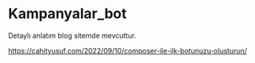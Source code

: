 # Kampanyalar_bot

Detaylı anlatım blog sitemde mevcuttur.

https://cahityusuf.com/2022/09/10/composer-ile-ilk-botunuzu-olusturun/
